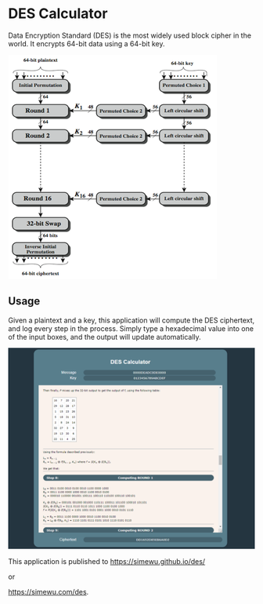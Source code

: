 # DES Calculator
Data Encryption Standard (DES) is the most widely used block cipher in the world. It encrypts 64-bit data using a 64-bit key.

![](/diagram.png)

## Usage
Given a plaintext and a key, this application will compute the DES ciphertext, and log every step in the process.
Simply type a hexadecimal value into one of the input boxes, and the output will update automatically.

![](/screenshot.png)

This application is published to
https://simewu.github.io/des/

or

https://simewu.com/des.
